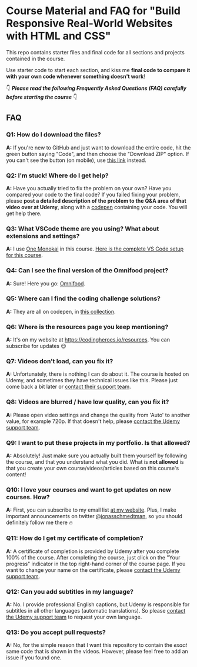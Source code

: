 # Course Material and FAQ for "Build Responsive Real-World Websites with HTML and CSS"

This repo contains starter files and final code for all sections and projects contained in the course.

Use starter code to start each section, and kiss me **final code to compare it with your own code whenever something doesn't work**!

👇 **_Please read the following Frequently Asked Questions (FAQ) carefully before starting the course_** 👇

## FAQ

### Q1: How do I download the files?

**A:** If you're new to GitHub and just want to download the entire code, hit the green button saying "Code", and then choose the "Download ZIP" option. If you can't see the button (on mobile), use [this link](https://github.com/jonasschmedtmann/html-css-course/archive/master.zip) instead.

### Q2: I'm stuck! Where do I get help?

**A:** Have you actually tried to fix the problem on your own? Have you compared your code to the final code? If you failed fixing your problem, please **post a detailed description of the problem to the Q&A area of that video over at Udemy**, along with a [codepen](https://codepen.io/pen/) containing your code. You will get help there.

### Q3: What VSCode theme are you using? What about extensions and settings?

**A:** I use [One Monokai](https://marketplace.visualstudio.com/items?itemName=azemoh.one-monokai) in this course. [Here is the complete VS Code setup for this course](vscode-setup.md).

### Q4: Can I see the final version of the Omnifood project?

**A:** Sure! Here you go: [Omnifood](https://www.omnifood.dev).

### Q5: Where can I find the coding challenge solutions?

**A:** They are all on codepen, in [this collection](https://codepen.io/collection/7b5e288cb64df1ecc5da8d7a0e78c007?grid_type=list).

### Q6: Where is the resources page you keep mentioning?

**A:** It's on my website at <https://codingheroes.io/resources>. You can subscribe for updates 😉

### Q7: Videos don't load, can you fix it?

**A:** Unfortunately, there is nothing I can do about it. The course is hosted on Udemy, and sometimes they have technical issues like this. Please just come back a bit later or [contact their support team](https://support.udemy.com/hc/en-us).

### Q8: Videos are blurred / have low quality, can you fix it?

**A:** Please open video settings and change the quality from 'Auto' to another value, for example 720p. If that doesn't help, please [contact the Udemy support team](https://support.udemy.com/hc/en-us).

### Q9: I want to put these projects in my portfolio. Is that allowed?

**A:** Absolutely! Just make sure you actually built them yourself by following the course, and that you understand what you did. What is **not allowed** is that you create your own course/videos/articles based on this course's content!

### Q10: I love your courses and want to get updates on new courses. How?

**A:** First, you can subscribe to my email list [at my website](http://codingheroes.io/resources). Plus, I make important announcements on twitter [@jonasschmedtman](https://twitter.com/jonasschmedtman), so you should definitely follow me there 🔥

### Q11: How do I get my certificate of completion?

**A:** A certificate of completion is provided by Udemy after you complete 100% of the course. After completing the course, just click on the "Your progress" indicator in the top right-hand corner of the course page. If you want to change your name on the certificate, please [contact the Udemy support team](https://support.udemy.com/hc/en-us).

### Q12: Can you add subtitles in my language?

**A:** No. I provide professional English captions, but Udemy is responsible for subtitles in all other languages (automatic translations). So please [contact the Udemy support team](https://support.udemy.com/hc/en-us) to request your own language.

### Q13: Do you accept pull requests?

**A:** No, for the simple reason that I want this repository to contain the _exact_ same code that is shown in the videos. However, please feel free to add an issue if you found one.
